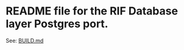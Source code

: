 # README file for the RIF Database layer Postgres port.

See: [BUILD.md](https://github.com/smallAreaHealthStatisticsUnit/rapidInquiryFacility/blob/master/rifDatabase/Postgres/docs/BUILD.md)